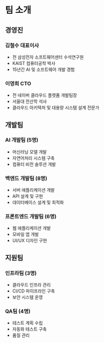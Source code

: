 # 팀 소개

## 경영진
### 김철수 대표이사
- 전 삼성전자 소프트웨어센터 수석연구원
- KAIST 컴퓨터공학 박사
- 15년간 AI 및 소프트웨어 개발 경험

### 이영희 CTO
- 전 네이버 클라우드 플랫폼 개발팀장
- 서울대 전산학 석사
- 클라우드 아키텍처 및 대용량 시스템 설계 전문가

## 개발팀
### AI 개발팀 (5명)
- 머신러닝 모델 개발
- 자연어처리 시스템 구축
- 컴퓨터 비전 솔루션 개발

### 백엔드 개발팀 (8명)
- 서버 애플리케이션 개발
- API 설계 및 구현
- 데이터베이스 설계 및 최적화

### 프론트엔드 개발팀 (6명)
- 웹 애플리케이션 개발
- 모바일 앱 개발
- UI/UX 디자인 구현

## 지원팀
### 인프라팀 (3명)
- 클라우드 인프라 관리
- CI/CD 파이프라인 구축
- 보안 시스템 운영

### QA팀 (4명)
- 테스트 계획 수립
- 자동화 테스트 구축
- 품질 관리